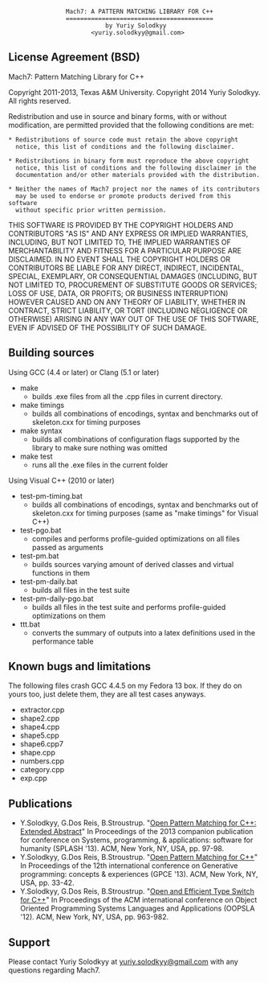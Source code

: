                     Mach7: A PATTERN MATCHING LIBRARY FOR C++
                    =========================================
                               by Yuriy Solodkyy 
                           <yuriy.solodkyy@gmail.com>


License Agreement (BSD)
-----------------------

Mach7: Pattern Matching Library for C++

Copyright 2011-2013, Texas A&M University.
Copyright 2014 Yuriy Solodkyy.
All rights reserved.

Redistribution and use in source and binary forms, with or without
modification, are permitted provided that the following conditions are met:

    * Redistributions of source code must retain the above copyright
      notice, this list of conditions and the following disclaimer.

    * Redistributions in binary form must reproduce the above copyright
      notice, this list of conditions and the following disclaimer in the
      documentation and/or other materials provided with the distribution.

    * Neither the names of Mach7 project nor the names of its contributors
      may be used to endorse or promote products derived from this software
      without specific prior written permission.

THIS SOFTWARE IS PROVIDED BY THE COPYRIGHT HOLDERS AND CONTRIBUTORS "AS IS" AND
ANY EXPRESS OR IMPLIED WARRANTIES, INCLUDING, BUT NOT LIMITED TO, THE IMPLIED
WARRANTIES OF MERCHANTABILITY AND FITNESS FOR A PARTICULAR PURPOSE ARE DISCLAIMED.
IN NO EVENT SHALL THE COPYRIGHT HOLDERS OR CONTRIBUTORS BE LIABLE FOR ANY
DIRECT, INDIRECT, INCIDENTAL, SPECIAL, EXEMPLARY, OR CONSEQUENTIAL DAMAGES
(INCLUDING, BUT NOT LIMITED TO, PROCUREMENT OF SUBSTITUTE GOODS OR SERVICES;
LOSS OF USE, DATA, OR PROFITS; OR BUSINESS INTERRUPTION) HOWEVER CAUSED AND
ON ANY THEORY OF LIABILITY, WHETHER IN CONTRACT, STRICT LIABILITY, OR TORT
(INCLUDING NEGLIGENCE OR OTHERWISE) ARISING IN ANY WAY OUT OF THE USE OF THIS
SOFTWARE, EVEN IF ADVISED OF THE POSSIBILITY OF SUCH DAMAGE.


Building sources
----------------

Using GCC (4.4 or later) or Clang (5.1 or later)
 * make
    - builds .exe files from all the .cpp files in current directory.
 * make timings
    - builds all combinations of encodings, syntax and benchmarks out of 
      skeleton.cxx for timing purposes
 * make syntax
    - builds all combinations of configuration flags supported by the library to 
      make sure nothing was omitted
 * make test
    - runs all the .exe files in the current folder

Using Visual C++ (2010 or later)
 * test-pm-timing.bat
    - builds all combinations of encodings, syntax and benchmarks out of 
      skeleton.cxx for timing purposes (same as "make timings" for Visual C++)
 * test-pgo.bat
    - compiles and performs profile-guided optimizations on all files passed as 
      arguments
 * test-pm.bat
    - builds sources varying amount of derived classes and virtual functions in 
      them
 * test-pm-daily.bat
    - builds all files in the test suite
 * test-pm-daily-pgo.bat
    - builds all files in the test suite and performs profile-guided 
      optimizations on them
 * ttt.bat
    - converts the summary of outputs into a latex definitions used in the 
      performance table

Known bugs and limitations
--------------------------

The following files crash GCC 4.4.5 on my Fedora 13 box. If they do on yours 
too, just delete them, they are all test cases anyways.
 - extractor.cpp
 - shape2.cpp
 - shape4.cpp
 - shape5.cpp
 - shape6.cpp7
 - shape.cpp
 - numbers.cpp
 - category.cpp
 - exp.cpp

Publications
------------

 * Y.Solodkyy, G.Dos Reis, B.Stroustrup. "[Open Pattern Matching for C++: Extended Abstract](https://parasol.tamu.edu/~yuriys/papers/OPM13EA.pdf)" In Proceedings of the 2013 companion publication for conference on Systems, programming, & applications: software for humanity (SPLASH '13). ACM, New York, NY, USA, pp. 97-98.
 * Y.Solodkyy, G.Dos Reis, B.Stroustrup. "[Open Pattern Matching for C++](https://parasol.tamu.edu/~yuriys/papers/OPM13.pdf)" In Proceedings of the 12th international conference on Generative programming: concepts & experiences (GPCE '13). ACM, New York, NY, USA, pp. 33-42.
 * Y.Solodkyy, G.Dos Reis, B.Stroustrup. "[Open and Efficient Type Switch for C++](https://parasol.tamu.edu/~yuriys/papers/TS12.pdf)" In Proceedings of the ACM international conference on Object Oriented Programming Systems Languages and Applications (OOPSLA '12). ACM, New York, NY, USA, pp. 963-982.

Support
-------

Please contact Yuriy Solodkyy at yuriy.solodkyy@gmail.com with any questions regarding Mach7.
